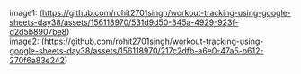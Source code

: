 image1: (https://github.com/rohit2701singh/workout-tracking-using-google-sheets-day38/assets/156118970/531d9d50-345a-4929-923f-d2d5b8907be8) <br>
image2: (https://github.com/rohit2701singh/workout-tracking-using-google-sheets-day38/assets/156118970/217c2dfb-a6e0-47a5-b612-270f6a83e242)
